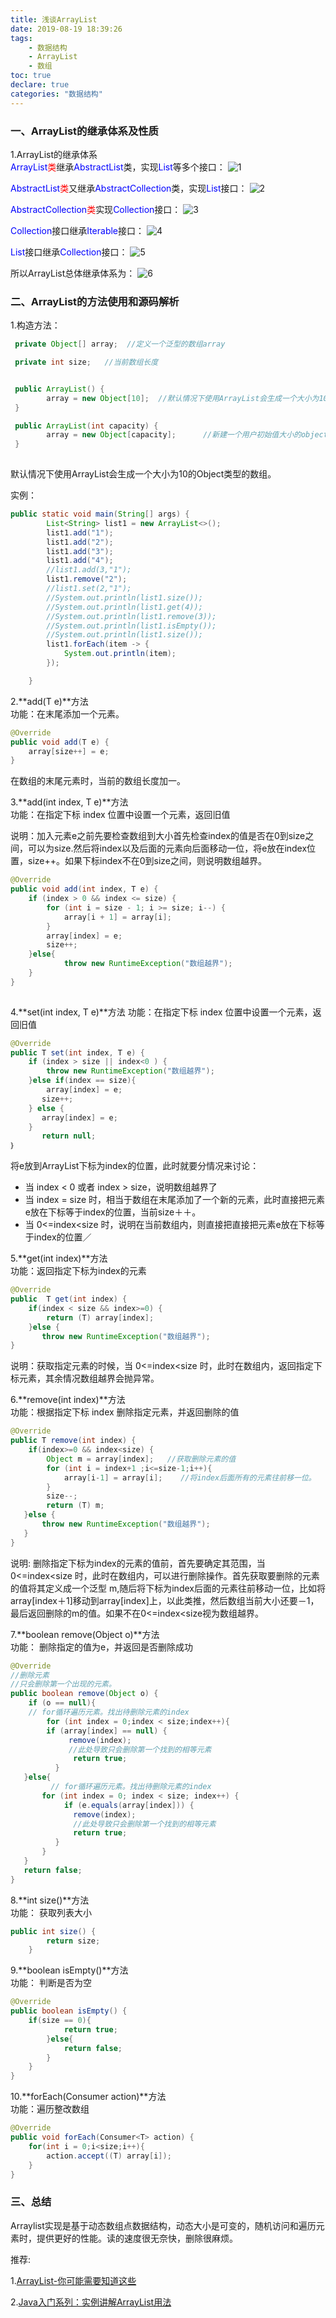```yaml
---
title: 浅谈ArrayList
date: 2019-08-19 18:39:26
tags:
	- 数据结构
	- ArrayList
	- 数组
toc: true
declare: true
categories: "数据结构"
---
```

### 一、ArrayList的继承体系及性质
1.ArrayList的继承体系   
<font color= blue >ArrayList</font><font color= red >类</font>继承<font color= blue >AbstractList</font>类，实现<font color= blue >List</font>等多个接口：
![1](page-7/1.png)
<!--more-->

<font color= blue >AbstractList</font><font color= red >类</font>又继承<font color= blue >AbstractCollection</font>类，实现<font color= blue >List</font>接口：
![2](page-7/2.png)

<font color= blue >AbstractCollection</font><font color= red >类</font>实现<font color= blue >Collection</font>接口：
![3](page-7/3.png)

<font color= blue >Collection</font>接口继承<font color= blue >Iterable</font>接口：
![4](page-7/4.png)

<font color= blue >List</font>接口继承<font color= blue >Collection</font>接口：
![5](page-7/5.png)

所以ArrayList总体继承体系为：
![6](page-7/6.png)

### 二、ArrayList的方法使用和源码解析
1.构造方法：

```java
 private Object[] array;  //定义一个泛型的数组array

 private int size;   //当前数组长度


 public ArrayList() {
        array = new Object[10];  //默认情况下使用ArrayList会生成一个大小为10的Object类型的数组
 }

 public ArrayList(int capacity) {
        array = new Object[capacity];      //新建一个用户初始值大小的object数组。
 }
 
```
默认情况下使用ArrayList会生成一个大小为10的Object类型的数组。

实例：

```java
public static void main(String[] args) {
        List<String> list1 = new ArrayList<>();
        list1.add("1");
        list1.add("2");
        list1.add("3");
        list1.add("4");
        //list1.add(3,"1");
        list1.remove("2");
        //list1.set(2,"1");
        //System.out.println(list1.size());
        //System.out.println(list1.get(4));
        //System.out.println(list1.remove(3));
        //System.out.println(list1.isEmpty());
        //System.out.println(list1.size());
        list1.forEach(item -> {
            System.out.println(item);
        });

    }
```

2.**add(T e)**方法    
功能：在末尾添加一个元素。

```java
@Override
public void add(T e) {
	array[size++] = e;
}

```
在数组的末尾元素时，当前的数组长度加一。

3.**add(int index, T e)**方法   
功能：在指定下标 index 位置中设置一个元素，返回旧值

说明：加入元素e之前先要检查数组到大小首先检查index的值是否在0到size之间，可以为size.然后将index以及后面的元素向后面移动一位，将e放在index位置，size++。如果下标index不在0到size之间，则说明数组越界。

```java
@Override
public void add(int index, T e) {
	if (index > 0 && index <= size) {
		for (int i = size - 1; i >= size; i--) {
			array[i + 1] = array[i];
    	}
    	array[index] = e;
    	size++;
    }else{
    		throw new RuntimeException("数组越界");
    }
}
    
```

4.**set(int index, T e)**方法
功能：在指定下标 index 位置中设置一个元素，返回旧值

```java
@Override
public T set(int index, T e) {
	if (index > size || index<0 ) {
		throw new RuntimeException("数组越界");
    }else if(index == size){
    	array[index] = e;
       size++;
    } else {
       array[index] = e;
    }
       return null;  
｝

```

将e放到ArrayList下标为index的位置，此时就要分情况来讨论： 
  
* 当 index < 0 或者 index > size，说明数组越界了
* 当 index = size 时，相当于数组在末尾添加了一个新的元素，此时直接把元素e放在下标等于index的位置，当前size＋＋。
* 当 0<=index<size 时，说明在当前数组内，则直接把直接把元素e放在下标等于index的位置／

5.**get(int index)**方法   	
功能：返回指定下标为index的元素

```java
@Override
public  T get(int index) {
	if(index < size && index>=0) {
		return (T) array[index];
    }else {
       throw new RuntimeException("数组越界");
}

```

说明：获取指定元素的时候，当 0<=index<size 时，此时在数组内，返回指定下标元素，其余情况数组越界会抛异常。

6.**remove(int index)**方法   
功能：根据指定下标 index 删除指定元素，并返回删除的值

```java
@Override
public T remove(int index) {
	if(index>=0 && index<size) {
		Object m = array[index];   //获取删除元素的值
		for (int i = index+1 ;i<=size-1;i++){
			array[i-1] = array[i];    //将index后面所有的元素往前移一位。
	    }
	    size--;
    	return (T) m;
   }else {
       throw new RuntimeException("数组越界");
   }
}

```

说明: 删除指定下标为index的元素的值前，首先要确定其范围，当 0<=index<size 时，此时在数组内，可以进行删除操作。首先获取要删除的元素的值将其定义成一个泛型 m,随后将下标为index后面的元素往前移动一位，比如将array[index＋1]移动到array[index]上，以此类推，然后数组当前大小还要－1，最后返回删除的m的值。如果不在0<=index<size视为数组越界。

7.**boolean remove(Object o)**方法   
功能： 删除指定的值为e，并返回是否删除成功

```java
@Override
//删除元素
//只会删除第一个出现的元素。
public boolean remove(Object o) {
	if (o == null){
	// for循环遍历元素。找出待删除元素的index
 		for (int index = 0;index < size;index++){
       	if (array[index] == null) {
          	 remove(index);
          	 //此处导致只会删除第一个找到的相等元素
              return true;
          }
   }else{
   		 // for循环遍历元素。找出待删除元素的index
       for (int index = 0; index < size; index++) {
         	if (e.equals(array[index])) {
              remove(index);
              //此处导致只会删除第一个找到的相等元素
              return true;
          }
       }
   }
   return false;
}
```


8.**int size()**方法    
功能： 获取列表大小
 
```java
public int size() {
        return size;
    }
```

9.**boolean isEmpty()**方法   
功能： 判断是否为空

```java
@Override
public boolean isEmpty() {
	if(size == 0){
			return true;
        }else{
            return false;
        }
    }
}

```

10.**forEach(Consumer<T> action)**方法  
功能：遍历整改数组

```java
@Override
public void forEach(Consumer<T> action) {
	for(int i = 0;i<size;i++){
    	action.accept((T) array[i]);
    }
}

```

### 三、总结
Arraylist实现是基于动态数组点数据结构，动态大小是可变的，随机访问和遍历元素时，提供更好的性能。读的速度很无奈快，删除很麻烦。

推荐:

1.[ArrayList-你可能需要知道这些](https://www.jianshu.com/p/65c420f1a2e7)

2.[Java入门系列：实例讲解ArrayList用法](https://www.cnblogs.com/kungfupanda/p/7357142.html)


